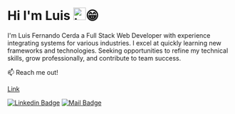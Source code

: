 # Hi I'm Luis <img src="https://user-images.githubusercontent.com/1303154/88677602-1635ba80-d120-11ea-84d8-d263ba5fc3c0.gif" width="28px" height="28px" alt="hi">😁

I'm Luis Fernando Cerda a Full Stack Web Developer with experience integrating systems for various industries. I excel at quickly learning new frameworks and technologies. Seeking opportunities to refine my technical skills, grow professionally, and contribute to team success.

:mailbox: Reach me out!

<a target="_blank" href="https://www.google.com">Link</a>

 [![Linkedin Badge](https://img.shields.io/badge/-Luis-0e76a8?style=flat&labelColor=0e76a8&logo=linkedin&logoColor=white)](https://www.linkedin.com/in/luis-f-cerda-p/) [![Mail Badge](https://img.shields.io/badge/-Mail%20Me-c0392b?style=flat&labelColor=c0392b&logo=gmail&logoColor=white)](mailto:luis.f.cerda.p@gmail.com)
